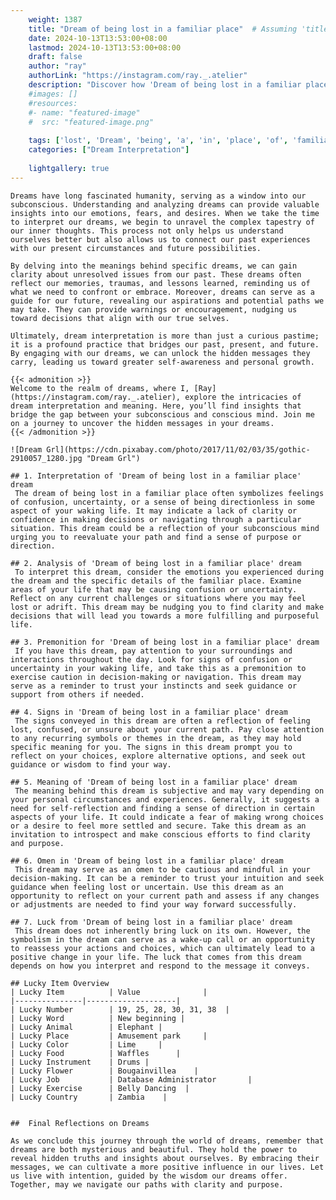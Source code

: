 ```yaml
---
    weight: 1387
    title: "Dream of being lost in a familiar place"  # Assuming 'title' column exists
    date: 2024-10-13T13:53:00+08:00
    lastmod: 2024-10-13T13:53:00+08:00
    draft: false
    author: "ray"
    authorLink: "https://instagram.com/ray._.atelier"
    description: "Discover how 'Dream of being lost in a familiar place' can interpret your future and uncover its significant meanings in your life."
    #images: []
    #resources:
    #- name: "featured-image"
    #  src: "featured-image.png"
    
    tags: ['lost', 'Dream', 'being', 'a', 'in', 'place', 'of', 'familiar']
    categories: ["Dream Interpretation"]
    
    lightgallery: true
---
```

    
    Dreams have long fascinated humanity, serving as a window into our subconscious. Understanding and analyzing dreams can provide valuable insights into our emotions, fears, and desires. When we take the time to interpret our dreams, we begin to unravel the complex tapestry of our inner thoughts. This process not only helps us understand ourselves better but also allows us to connect our past experiences with our present circumstances and future possibilities.
    
    By delving into the meanings behind specific dreams, we can gain clarity about unresolved issues from our past. These dreams often reflect our memories, traumas, and lessons learned, reminding us of what we need to confront or embrace. Moreover, dreams can serve as a guide for our future, revealing our aspirations and potential paths we may take. They can provide warnings or encouragement, nudging us toward decisions that align with our true selves.
    
    Ultimately, dream interpretation is more than just a curious pastime; it is a profound practice that bridges our past, present, and future. By engaging with our dreams, we can unlock the hidden messages they carry, leading us toward greater self-awareness and personal growth.
    
    {{< admonition >}}
    Welcome to the realm of dreams, where I, [Ray](https://instagram.com/ray._.atelier), explore the intricacies of dream interpretation and meaning. Here, you’ll find insights that bridge the gap between your subconscious and conscious mind. Join me on a journey to uncover the hidden messages in your dreams.
    {{< /admonition >}}
    
    ![Dream Grl](https://cdn.pixabay.com/photo/2017/11/02/03/35/gothic-2910057_1280.jpg "Dream Grl")
    
    ## 1. Interpretation of 'Dream of being lost in a familiar place' dream
     The dream of being lost in a familiar place often symbolizes feelings of confusion, uncertainty, or a sense of being directionless in some aspect of your waking life. It may indicate a lack of clarity or confidence in making decisions or navigating through a particular situation. This dream could be a reflection of your subconscious mind urging you to reevaluate your path and find a sense of purpose or direction.
    
    ## 2. Analysis of 'Dream of being lost in a familiar place' dream
     To interpret this dream, consider the emotions you experienced during the dream and the specific details of the familiar place. Examine areas of your life that may be causing confusion or uncertainty. Reflect on any current challenges or situations where you may feel lost or adrift. This dream may be nudging you to find clarity and make decisions that will lead you towards a more fulfilling and purposeful life.
    
    ## 3. Premonition for 'Dream of being lost in a familiar place' dream
     If you have this dream, pay attention to your surroundings and interactions throughout the day. Look for signs of confusion or uncertainty in your waking life, and take this as a premonition to exercise caution in decision-making or navigation. This dream may serve as a reminder to trust your instincts and seek guidance or support from others if needed.
    
    ## 4. Signs in 'Dream of being lost in a familiar place' dream
     The signs conveyed in this dream are often a reflection of feeling lost, confused, or unsure about your current path. Pay close attention to any recurring symbols or themes in the dream, as they may hold specific meaning for you. The signs in this dream prompt you to reflect on your choices, explore alternative options, and seek out guidance or wisdom to find your way.
    
    ## 5. Meaning of 'Dream of being lost in a familiar place' dream
     The meaning behind this dream is subjective and may vary depending on your personal circumstances and experiences. Generally, it suggests a need for self-reflection and finding a sense of direction in certain aspects of your life. It could indicate a fear of making wrong choices or a desire to feel more settled and secure. Take this dream as an invitation to introspect and make conscious efforts to find clarity and purpose.
    
    ## 6. Omen in 'Dream of being lost in a familiar place' dream
     This dream may serve as an omen to be cautious and mindful in your decision-making. It can be a reminder to trust your intuition and seek guidance when feeling lost or uncertain. Use this dream as an opportunity to reflect on your current path and assess if any changes or adjustments are needed to find your way forward successfully.
    
    ## 7. Luck from 'Dream of being lost in a familiar place' dream
     This dream does not inherently bring luck on its own. However, the symbolism in the dream can serve as a wake-up call or an opportunity to reassess your actions and choices, which can ultimately lead to a positive change in your life. The luck that comes from this dream depends on how you interpret and respond to the message it conveys.
    
    ## Lucky Item Overview
    | Lucky Item          | Value              |
    |---------------|--------------------|
    | Lucky Number        | 19, 25, 28, 30, 31, 38  |
    | Lucky Word          | New beginning |
    | Lucky Animal        | Elephant |
    | Lucky Place         | Amusement park     |
    | Lucky Color         | Lime     |
    | Lucky Food          | Waffles      |
    | Lucky Instrument    | Drums |
    | Lucky Flower        | Bougainvillea    |
    | Lucky Job           | Database Administrator       |
    | Lucky Exercise      | Belly Dancing  |
    | Lucky Country       | Zambia    |
    
    
    ##  Final Reflections on Dreams
    
    As we conclude this journey through the world of dreams, remember that dreams are both mysterious and beautiful. They hold the power to reveal hidden truths and insights about ourselves. By embracing their messages, we can cultivate a more positive influence in our lives. Let us live with intention, guided by the wisdom our dreams offer. Together, may we navigate our paths with clarity and purpose.
    